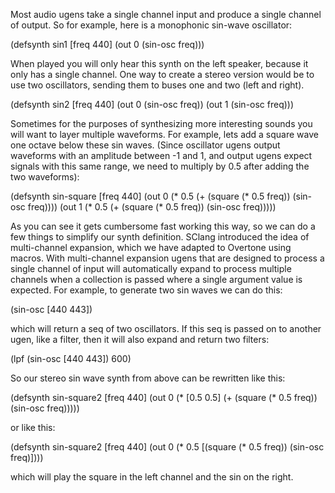 Most audio ugens take a single channel input and produce a single channel of output.  So for example, here is a monophonic sin-wave oscillator:

(defsynth sin1 [freq 440]
  (out 0 (sin-osc freq)))

When played you will only hear this synth on the left speaker, because it only has a single channel.  One way to create a stereo version would be to use two oscillators, sending them to buses one and two (left and right).

(defsynth sin2 [freq 440]
  (out 0 (sin-osc freq))
  (out 1 (sin-osc freq)))

Sometimes for the purposes of synthesizing more interesting sounds you will want to layer multiple waveforms.  For example, lets add a square wave one octave below these sin waves.  (Since oscillator ugens output waveforms with an amplitude between -1 and 1, and output ugens expect signals with this same range, we need to multiply by 0.5 after adding the two waveforms):

(defsynth sin-square [freq 440] 
  (out 0 (* 0.5 (+ (square (* 0.5 freq)) (sin-osc freq))))
  (out 1 (* 0.5 (+ (square (* 0.5 freq)) (sin-osc freq)))))

As you can see it gets cumbersome fast working this way, so we can do a few things to simplify our synth definition.  SClang introduced the idea of multi-channel expansion, which we have adapted to Overtone using macros.  With multi-channel expansion ugens that are designed to process a single channel of input will automatically expand to process multiple channels when a collection is passed where a single argument value is expected.  For example, to generate two sin waves we can do this:

(sin-osc [440 443])

which will return a seq of two oscillators.  If this seq is passed on to another ugen, like a filter, then it will also expand and return two filters:

(lpf (sin-osc [440 443]) 600)

So our stereo sin wave synth from above can be rewritten like this:

(defsynth sin-square2 [freq 440] 
  (out 0 (* [0.5 0.5] (+ (square (* 0.5 freq)) (sin-osc freq)))))

or like this:

(defsynth sin-square2 [freq 440] 
  (out 0 (* 0.5 [(square (* 0.5 freq)) (sin-osc freq)])))

which will play the square in the left channel and the sin on the right.